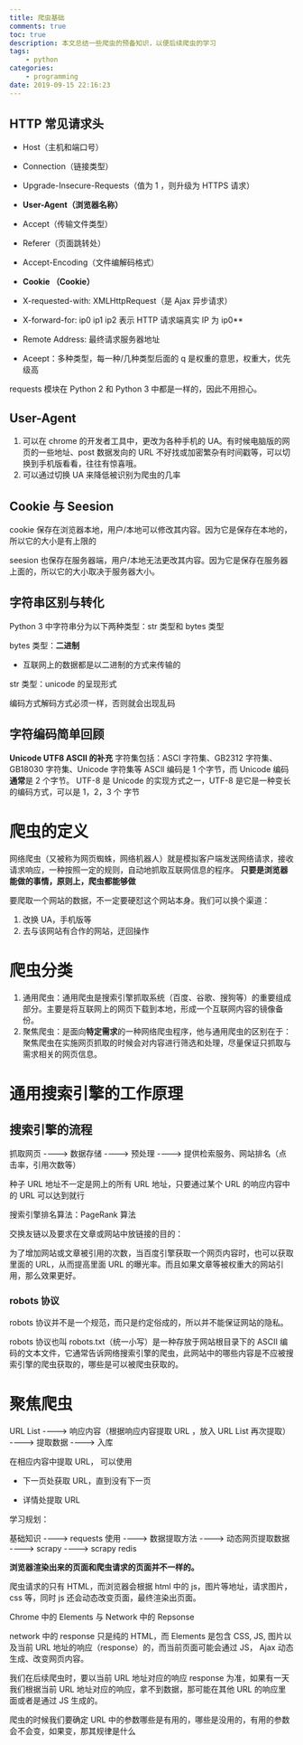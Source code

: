 ```yaml
---
title: 爬虫基础
comments: true
toc: true
description: 本文总结一些爬虫的预备知识，以便后续爬虫的学习
tags:
    - python
categories:
    - programming
date: 2019-09-15 22:16:23
---
```


## HTTP 常见请求头

-   Host（主机和端口号）

-   Connection（链接类型）

-   Upgrade-Insecure-Requests（值为 1 ，则升级为 HTTPS 请求）

-   **User-Agent（浏览器名称）**

-   Accept（传输文件类型）

-   Referer（页面跳转处）

-   Accept-Encoding（文件编解码格式）

-   **Cookie （Cookie）**

-   X-requested-with: XMLHttpRequest（是 Ajax 异步请求）

-   X-forward-for: ip0 ip1 ip2 表示 HTTP 请求端真实 IP 为 ip0\*\*

-   Remote Address: 最终请求服务器地址
-   Aceept：多种类型，每一种/几种类型后面的 q 是权重的意思，权重大，优先级高

requests 模块在 Python 2 和 Python 3 中都是一样的，因此不用担心。

## User-Agent

1. 可以在 chrome 的开发者工具中，更改为各种手机的 UA。有时候电脑版的网页的一些地址、post 数据发向的 URL 不好找或加密繁杂有时间戳等，可以切换到手机版看看，往往有惊喜哦。
2. 可以通过切换 UA 来降低被识别为爬虫的几率

## Cookie 与 Seesion

cookie 保存在浏览器本地，用户/本地可以修改其内容。因为它是保存在本地的，所以它的大小是有上限的

seesion 也保存在服务器端，用户/本地无法更改其内容。因为它是保存在服务器上面的，所以它的大小取决于服务器大小。

## 字符串区别与转化

Python 3 中字符串分为以下两种类型：str 类型和 bytes 类型

bytes 类型：**二进制**

-   互联网上的数据都是以二进制的方式来传输的

str 类型：unicode 的呈现形式

编码方式解码方式必须一样，否则就会出现乱码

## 字符编码简单回顾

**Unicode UTF8 ASCII 的补充**
字符集包括：ASCI 字符集、GB2312 字符集、GB18030 字符集、Unicode 字符集等
ASCll 编码是 1 个字节，而 Unicode 编码**通常**是 2 个字节。
UTF-8 是 Unicode 的实现方式之一，UTF-8 是它是一种变长的编码方式，可以是 1，2，3 个
字节

# 爬虫的定义

网络爬虫（又被称为网页蜘蛛，网络机器人）就是模拟客户端发送网络请求，接收请求响应，一种按照一定的规则，自动地抓取互联网信息的程序。
**只要是浏览器能做的事情，原则上，爬虫都能够做**

要爬取一个网站的数据，不一定要硬怼这个网站本身。我们可以换个渠道：

1. 改换 UA，手机版等
2. 去与该网站有合作的网站，迂回操作

# 爬虫分类

1. 通用爬虫：通用爬虫是搜索引擎抓取系统（百度、谷歌、搜狗等）的重要组成部分。主要是将互联网上的网页下载到本地，形成一个互联网内容的镜像备份。
2. 聚焦爬虫：是面向**特定需求**的一种网络爬虫程序，他与通用爬虫的区别在于：聚焦爬虫在实施网页抓取的时候会对内容进行筛选和处理，尽量保证只抓取与需求相关的网页信息。

# 通用搜索引擎的工作原理

## 搜索引擎的流程

抓取网页 ----> 数据存储 ----> 预处理 ----> 提供检索服务、网站排名（点击率，引用次数等）

种子 URL 地址不一定是网上的所有 URL 地址，只要通过某个 URL 的响应内容中的 URL 可以达到就行

搜索引擎排名算法：PageRank 算法

交换友链以及要求在文章或网站中放链接的目的：

为了增加网站或文章被引用的次数，当百度引擎获取一个网页内容时，也可以获取里面的 URL，从而提高里面 URL 的曝光率。而且如果文章等被权重大的网站引用，那么效果更好。

### robots 协议

robots 协议并不是一个规范，而只是约定俗成的，所以并不能保证网站的隐私。

robots 协议也叫 robots.txt（统一小写）是一种存放于网站根目录下的 ASCII 编码的文本文件，它通常告诉网络搜索引擎的爬虫，此网站中的哪些内容是不应被搜索引擎的爬虫获取的，哪些是可以被爬虫获取的。

# 聚焦爬虫

URL List ----> 响应内容（根据响应内容提取 URL ，放入 URL List 再次提取） ----> 提取数据 ----> 入库

在相应内容中提取 URL， 可以使用

-   下一页处获取 URL，直到没有下一页

-   详情处提取 URL

学习规划：

基础知识 ----> requests 使用 ----> 数据提取方法 ----> 动态网页提取数据 ----> scrapy ----> scrapy redis

**浏览器渲染出来的页面和爬虫请求的页面并不一样的。**

爬虫请求的只有 HTML，而浏览器会根据 html 中的 js，图片等地址，请求图片，css 等，同时 js 还会动态改变页面，最终渲染出页面。

Chrome 中的 Elements 与 Network 中的 Repsonse

network 中的 response 只是纯的 HTML，而 Elements 是包含 CSS, JS, 图片以及当前 URL 地址的响应（response）的，而当前页面可能会通过 JS， Ajax 动态生成、改变网页内容。

我们在后续爬虫时，要以当前 URL 地址对应的响应 response 为准，如果有一天我们根据当前 URL 地址对应的响应，拿不到数据，那可能在其他 URL 的响应里面或者是通过 JS 生成的。

爬虫的时候我们要确定 URL 中的参数哪些是有用的，哪些是没用的，有用的参数会不会变，如果变，那其规律是什么
